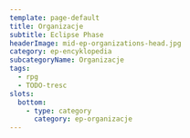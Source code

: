 ```yaml
---
template: page-default
title: Organizacje
subtitle: Eclipse Phase
headerImage: mid-ep-organizations-head.jpg
category: ep-encyklopedia
subcategoryName: Organizacje
tags:
  - rpg
  - TODO-tresc
slots:
  bottom:
    - type: category
      category: ep-organizacje
---
```

<block id="w-budowie" />
